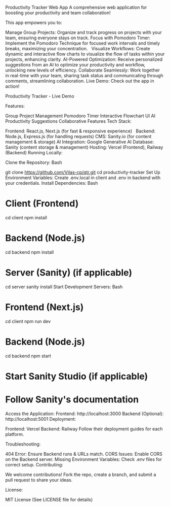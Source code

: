 Productivity Tracker Web App
A comprehensive web application for boosting your productivity and team collaboration!

This app empowers you to:

Manage Group Projects: Organize and track progress on projects with your team, ensuring everyone stays on track.
Focus with Pomodoro Timer: Implement the Pomodoro Technique for focused work intervals and timely breaks, maximizing your concentration.   
Visualize Workflows: Create dynamic and interactive flow charts to visualize the flow of tasks within your projects, enhancing clarity.
AI-Powered Optimization: Receive personalized suggestions from an AI to optimize your productivity and workflow, unlocking new levels of efficiency.
Collaborate Seamlessly: Work together in real-time with your team, sharing task status and communicating through comments, streamlining collaboration.
Live Demo: Check out the app in action!

Productivity Tracker - Live Demo

Features:

Group Project Management
Pomodoro Timer
Interactive Flowchart UI
AI Productivity Suggestions
Collaborative Features
Tech Stack:

Frontend: React.js, Next.js (for fast & responsive experience)   
Backend: Node.js, Express.js (for handling requests)
CMS: Sanity.io (for content management & storage)
AI Integration: Google Generative AI
Database: Sanity (content storage & management)
Hosting: Vercel (Frontend), Railway (Backend)
Running Locally:

Clone the Repository:
Bash

git clone https://github.com/Vilas-cp/qtr.git
cd productivity-tracker
Set Up Environment Variables: Create .env.local in client and .env in backend with your credentials.
Install Dependencies:
Bash

# Client (Frontend)
cd client
npm install

# Backend (Node.js)
cd backend
npm install

# Server (Sanity) (if applicable)
cd server
sanity install
Start Development Servers:
Bash

# Frontend (Next.js)
cd client
npm run dev

# Backend (Node.js)
cd backend
npm start

# Start Sanity Studio (if applicable)
# Follow Sanity's documentation
Access the Application:
Frontend: http://localhost:3000
Backend (Optional): http://localhost:5001
Deployment:

Frontend: Vercel
Backend: Railway
Follow their deployment guides for each platform.

Troubleshooting:

404 Error: Ensure Backend runs & URLs match.
CORS Issues: Enable CORS on the Backend server.
Missing Environment Variables: Check .env files for correct setup.
Contributing:

We welcome contributions! Fork the repo, create a branch, and submit a pull request to share your ideas.

License:

MIT License (See LICENSE file for details)